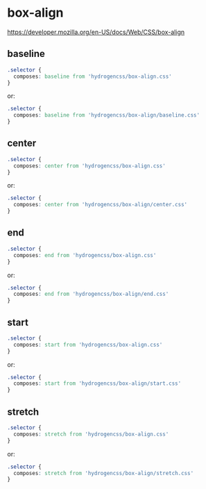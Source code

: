 # box-align

https://developer.mozilla.org/en-US/docs/Web/CSS/box-align

## baseline
```css
.selector {
  composes: baseline from 'hydrogencss/box-align.css'
}
```

or:
```css
.selector {
  composes: baseline from 'hydrogencss/box-align/baseline.css'
}
```

## center
```css
.selector {
  composes: center from 'hydrogencss/box-align.css'
}
```

or:
```css
.selector {
  composes: center from 'hydrogencss/box-align/center.css'
}
```

## end
```css
.selector {
  composes: end from 'hydrogencss/box-align.css'
}
```

or:
```css
.selector {
  composes: end from 'hydrogencss/box-align/end.css'
}
```

## start
```css
.selector {
  composes: start from 'hydrogencss/box-align.css'
}
```

or:
```css
.selector {
  composes: start from 'hydrogencss/box-align/start.css'
}
```

## stretch
```css
.selector {
  composes: stretch from 'hydrogencss/box-align.css'
}
```

or:
```css
.selector {
  composes: stretch from 'hydrogencss/box-align/stretch.css'
}
```


